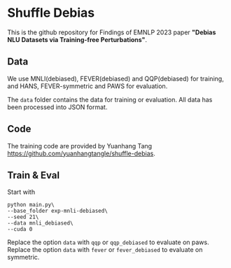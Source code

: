# Shuffle Debias
This is the github repository for Findings of EMNLP 2023 paper **"Debias NLU Datasets via Training-free Perturbations"**.

## Data
We use MNLI(debiased), FEVER(debiased) and QQP(debiased) for training, and HANS, FEVER-symmetric and PAWS for evaluation.

The `data` folder contains the data for training or evaluation. All data has been processed into JSON format.

## Code
The training code are provided by Yuanhang Tang https://github.com/yuanhangtangle/shuffle-debias.

## Train & Eval
Start with 
```
python main.py\
--base_folder exp-mnli-debiased\
--seed 21\
--data mnli_debiased\
--cuda 0
```
Replace the option `data` with `qqp` or `qqp_debiased` to evaluate on paws.
Replace the option `data` with `fever` or `fever_debiased` to evaluate on symmetric.
